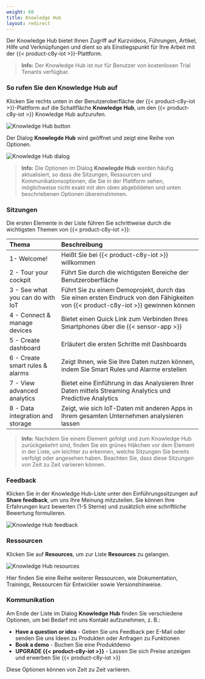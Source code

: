 ```yaml
---
weight: 60
title: Knowledge Hub
layout: redirect
---
```


Der Knowledge Hub bietet Ihnen Zugriff auf Kurzvideos, Führungen, Artikel, Hilfe und Verknüpfungen und dient so als Einstiegspunkt für Ihre Arbeit mit der {{< product-c8y-iot >}}-Plattform.

>**Info:** Der Knowledge Hub ist nur für Benutzer von kostenlosen Trial Tenants verfügbar.

### So rufen Sie den Knowledge Hub auf

Klicken Sie rechts unten in der Benutzeroberfläche der {{< product-c8y-iot >}}-Plattform auf die Schaltfläche **Knowledge Hub**, um den {{< product-c8y-iot >}} Knowledge Hub aufzurufen.

![Knowledge Hub button](/images/benutzerhandbuch/getting-started/getting-started-knowledge-hub-button.png)

Der Dialog **Knowlegde Hub** wird geöffnet und zeigt eine Reihe von Optionen.

![Knowledge Hub dialog](/images/benutzerhandbuch/getting-started/getting-started-knowledge-hub-dialog.png)

>**Info:** Die Optionen im Dialog **Knowlegde Hub** werden häufig aktualisiert, so dass die Sitzungen, Ressourcen und Kommunikationsoptionen, die Sie in der Plattform sehen, möglichweise nicht exakt mit den oben abgebildeten und unten beschriebenen Optionen übereinstimmen.

### Sitzungen

Die ersten Elemente in der Liste führen Sie schrittweise durch die wichtigsten Themen von {{< product-c8y-iot >}}:

|Thema|Beschreibung|
|:---|:---|
|1- Welcome!|Heißt Sie bei {{< product-c8y-iot >}} willkommen|
|2 - Tour your cockpit|Führt Sie durch die wichtigsten Bereiche der Benutzeroberfläche|
|3 - See what you can do with IoT|Führt Sie zu einem Demoprojekt, durch das Sie einen ersten Eindruck von den Fähigkeiten von {{< product-c8y-iot >}} gewinnen können|
|4 - Connect & manage devices|Bietet einen Quick Link zum Verbinden Ihres Smartphones über die {{< sensor-app >}}|
|5 - Create dashboard|Erläutert die ersten Schritte mit Dashboards|
|6 - Create smart rules & alarms|Zeigt Ihnen, wie Sie Ihre Daten nutzen können, indem Sie Smart Rules und Alarme erstellen|
|7 - View advanced analytics|Bietet eine Einführung in das Analysieren Ihrer Daten mittels Streaming Analytics und Predictive Analytics|
|8 - Data integration and storage|Zeigt, wie sich IoT-Daten mit anderen Apps in Ihrem gesamten Unternehmen analysieren lassen|

>**Info:** Nachdem Sie einem Element gefolgt und zum Knowledge Hub zurückgekehrt sind, finden Sie ein grünes Häkchen vor dem Element in der Liste, um leichter zu erkennen, welche Sitzungen Sie bereits verfolgt oder angesehen haben. Beachten Sie, dass diese Sitzungen von Zeit zu Zeit variieren können.


### Feedback

Klicken Sie in der Knowledge Hub-Liste unter den Einführungssitzungen auf **Share feedback**, um uns Ihre Meinung mitzuteilen. Sie können Ihre Erfahrungen kurz bewerten (1-5 Sterne) und zusätzlich eine schriftliche Bewertung formulieren.

![Knowledge Hub feedback](/images/benutzerhandbuch/getting-started/getting-started-knowledge-hub-feedback.png)

### Ressourcen

Klicken Sie auf **Resources**, um zur Liste **Resources** zu gelangen.

![Knowledge Hub resources](/images/benutzerhandbuch/getting-started/getting-started-knowledge-hub-resources.png)

Hier finden Sie eine Reihe weiterer Ressourcen, wie Dokumentation, Trainings, Ressourcen für Entwickler sowie Versionshinweise.

### Kommunikation

Am Ende der Liste im Dialog **Knowledge Hub** finden Sie verschiedene Optionen, um bei Bedarf mit uns Kontakt aufzunehmen, z. B.:

* **Have a question or idea** - Geben Sie uns Feedback per E-Mail oder senden Sie uns Ideen zu Produkten oder Anfragen zu Funktionen
* **Book a demo** - Buchen Sie eine Produktdemo
* **UPGRADE {{< product-c8y-iot >}}** - Lassen Sie sich Preise anzeigen und erwerben Sie {{< product-c8y-iot >}}

Diese Optionen können von Zeit zu Zeit variieren.
